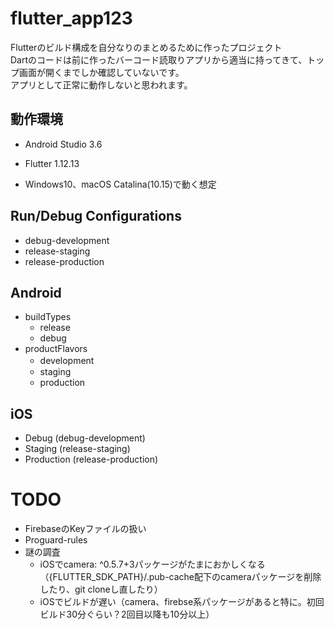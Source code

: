 # flutter_app123


Flutterのビルド構成を自分なりのまとめるために作ったプロジェクト  
Dartのコードは前に作ったバーコード読取りアプリから適当に持ってきて、トップ画面が開くまでしか確認していないです。  
アプリとして正常に動作しないと思われます。

## 動作環境
- Android Studio 3.6
- Flutter 1.12.13

- Windows10、macOS Catalina(10.15)で動く想定

## Run/Debug Configurations
- debug-development
- release-staging
- release-production

## Android
- buildTypes
  - release
  - debug
- productFlavors
  - development　
  - staging
  - production
 
## iOS
- Debug (debug-development)
- Staging (release-staging)
- Production (release-production)
 
# TODO
- FirebaseのKeyファイルの扱い
- Proguard-rules
- 謎の調査
  - iOSでcamera: ^0.5.7+3パッケージがたまにおかしくなる（{FLUTTER_SDK_PATH}/.pub-cache配下のcameraパッケージを削除したり、git cloneし直したり）
  - iOSでビルドが遅い（camera、firebse系パッケージがあると特に。初回ビルド30分ぐらい？2回目以降も10分以上）
